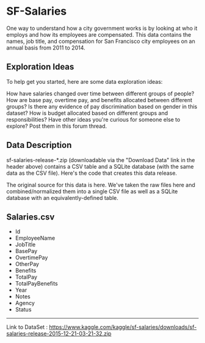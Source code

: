 # SF-Salaries

One way to understand how a city government works is by looking at who it employs and how its employees are compensated. This data contains the names, job title, and compensation for San Francisco city employees on an annual basis from 2011 to 2014.

## Exploration Ideas

To help get you started, here are some data exploration ideas:

How have salaries changed over time between different groups of people?
How are base pay, overtime pay, and benefits allocated between different groups?
Is there any evidence of pay discrimination based on gender in this dataset?
How is budget allocated based on different groups and responsibilities?
Have other ideas you're curious for someone else to explore? Post them in this forum thread.

## Data Description

sf-salaries-release-*.zip (downloadable via the "Download Data" link in the header above) contains a CSV table and a SQLite database (with the same data as the CSV file). Here's the code that creates this data release.

The original source for this data is here. We've taken the raw files here and combined/normalized them into a single CSV file as well as a SQLite database with an equivalently-defined table.

## Salaries.csv

* Id
* EmployeeName
* JobTitle
* BasePay
* OvertimePay
* OtherPay
* Benefits
* TotalPay
* TotalPayBenefits
* Year
* Notes
* Agency
* Status

---

Link to DataSet : https://www.kaggle.com/kaggle/sf-salaries/downloads/sf-salaries-release-2015-12-21-03-21-32.zip
